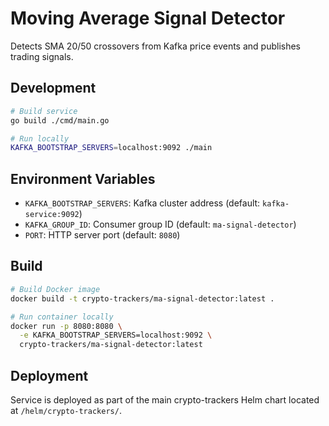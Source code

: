 # Moving Average Signal Detector

Detects SMA 20/50 crossovers from Kafka price events and publishes trading signals.

## Development

```bash
# Build service
go build ./cmd/main.go

# Run locally
KAFKA_BOOTSTRAP_SERVERS=localhost:9092 ./main
```

## Environment Variables

- `KAFKA_BOOTSTRAP_SERVERS`: Kafka cluster address (default: `kafka-service:9092`)
- `KAFKA_GROUP_ID`: Consumer group ID (default: `ma-signal-detector`)
- `PORT`: HTTP server port (default: `8080`)

## Build

```bash
# Build Docker image
docker build -t crypto-trackers/ma-signal-detector:latest .

# Run container locally
docker run -p 8080:8080 \
  -e KAFKA_BOOTSTRAP_SERVERS=localhost:9092 \
  crypto-trackers/ma-signal-detector:latest
```

## Deployment

Service is deployed as part of the main crypto-trackers Helm chart located at `/helm/crypto-trackers/`.